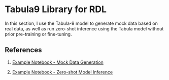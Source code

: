 # Tabula9 Library for RDL

In this section, I use the Tabula-9 model to generate mock data based on real data, as well as run zero-shot inference using the Tabula model without prior pre-training or fine-tuning.

## References

1. [Example Notebook - Mock Data Generation](https://github.com/zhao-zilong/Tabula/blob/main/Tabula_on_insurance_dataset.ipynb)

2. [Example Notebook - Zero-shot Model Inference](https://github.com/mlfoundations/rtfm/blob/main/notebooks/inference.ipynb)